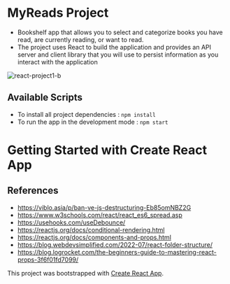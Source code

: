 # MyReads Project
- Bookshelf app that allows you to select and categorize books you have read, are currently reading, or want to read. 
- The project uses React to build the application and provides an API server and client library that you will use to persist information as you interact with the application

![react-project1-b](https://user-images.githubusercontent.com/22231486/225344949-d3363226-7c43-4d12-b594-4ad3f22642d1.png)

## Available Scripts

- To install all project dependencies  : `npm install`
- To run the app in the development mode : `npm start`
# Getting Started with Create React App


## References
- https://viblo.asia/p/ban-ve-js-destructuring-Eb85omNBZ2G
- https://www.w3schools.com/react/react_es6_spread.asp
- https://usehooks.com/useDebounce/
- https://reactjs.org/docs/conditional-rendering.html
- https://reactjs.org/docs/components-and-props.html
- https://blog.webdevsimplified.com/2022-07/react-folder-structure/
- https://blog.logrocket.com/the-beginners-guide-to-mastering-react-props-3f6f01fd7099/

This project was bootstrapped with [Create React App](https://github.com/facebook/create-react-app).
